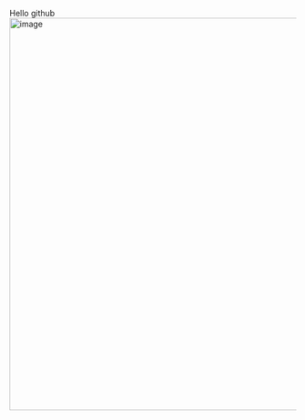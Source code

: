 Hello github
<img width="2559" height="689" alt="image" src="https://github.com/user-attachments/assets/fb3d3151-65c9-458a-b482-8ca01cb3d254" />
